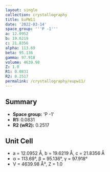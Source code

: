 ```yaml
---
layout: single
collection: crystallography
title: EuPW11
date: '2022-03-14'
space_group: '''P -1'''
a: 12.0952
b: 19.6219
c: 21.8356
alpha: 113.69
beta: 95.136
gamma: 97.918
volume: 4639.98
Z: 1.0
R1: 0.0831
R2: 0.2517
permalink: /crystallography/eupw11/
---
```


## Summary

- **Space group:** 'P -1'
- **R1:** 0.0831
- **R2 (wR2):** 0.2517

## Unit Cell
- a = 12.0952 Å, b = 19.6219 Å, c = 21.8356 Å
- α = 113.69°, β = 95.136°, γ = 97.918°
- V = 4639.98 Å³, Z = 1.0
